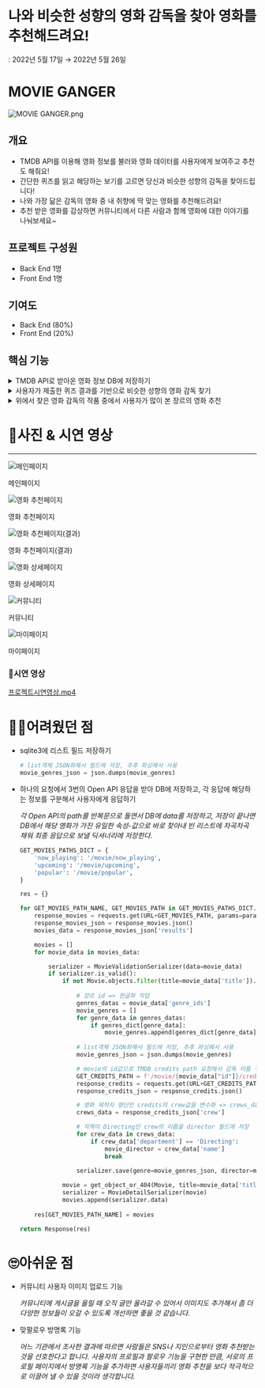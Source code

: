 # 나와 비슷한 성향의 영화 감독을 찾아 영화를 추천해드려요!

: 2022년 5월 17일 → 2022년 5월 26일

# MOVIE GANGER

![MOVIE GANGER.png](%5BMOVIE%20GANGER%5D%20%E1%84%82%E1%85%A1%E1%84%8B%E1%85%AA%20%E1%84%87%E1%85%B5%E1%84%89%E1%85%B3%E1%86%BA%E1%84%92%E1%85%A1%E1%86%AB%20%E1%84%89%E1%85%A5%E1%86%BC%E1%84%92%E1%85%A3%E1%86%BC%E1%84%8B%E1%85%B4%20%E1%84%8B%E1%85%A7%E1%86%BC%E1%84%92%E1%85%AA%20%E1%84%80%E1%85%A1%E1%86%B7%E1%84%83%E1%85%A9%E1%86%A8%204cdb268a79df443294c325a586a6f381/MOVIE_GANGER.png)

## 개요

- TMDB API를 이용해 영화 정보를 불러와 영화 데이터를 사용자에게 보여주고 추천도 해줘요!
- 간단한 퀴즈를 읽고 해당하는 보기를 고르면 당신과 비슷한 성향의 감독을 찾아드립니다!
- 나와 가장 닮은 감독의 영화 중 내 취향에 딱 맞는 영화를 추천해드려요!
- 추천 받은 영화를 감상하면 커뮤니티에서 다른 사람과 함께 영화에 대한 이야기를 나눠보세요~

## 프로젝트 구성원

- Back End 1명
- Front End 1명

## 기여도

- Back End (80%)
- Front End (20%)

## 핵심 기능
    
<details>
<summary>TMDB API로 받아온 영화 정보 DB에 저장하기</summary>
<div markdown="1">       
    
    genres_dict = {
        28: '액션',
        12: '모험',
        16: '애니메이션',
        35: '코미디',
        80: '범죄',
        99: '다큐멘터리',
        18: '드라마',
        10751: '가족',
        14: '판타지',
        36: '역사',
        27: '공포',
        10402: '음악',
        9648: '미스테리',
        10749: '로맨스',
        878: 'SF',
        53: '스릴러',
        10752: '전쟁',
        37: '서부',
    }
    
    @api_view(['GET'])
    @permission_classes([AllowAny])
    def movie_list(request):
    
        URL = 'https://api.themoviedb.org/3'  
        api_key = '발급 받은 API_KEY'
        params = {
            'api_key': api_key,
            'language': 'ko-KR',
            'region': 'KR',
        }
    
        GET_MOVIES_PATHS_DICT = {
            'now_playing': '/movie/now_playing',
            'upcoming': '/movie/upcoming',
            'popular': '/movie/popular',
        }
    
        res = {}
    
        for GET_MOVIES_PATH_NAME, GET_MOVIES_PATH in GET_MOVIES_PATHS_DICT.items():
            response_movies = requests.get(URL+GET_MOVIES_PATH, params=params)
            response_movies_json = response_movies.json()
            movies_data = response_movies_json['results']
    
            movies = []
            for movie_data in movies_data:
    
                serializer = MovieValidationSerializer(data=movie_data)
                if serializer.is_valid():
                    if not Movie.objects.filter(title=movie_data['title']).exists():
                    
                        # 장르 id => 한글화 작업
                        genres_datas = movie_data['genre_ids']
                        movie_genres = []
                        for genre_data in genres_datas:
                            if genres_dict[genre_data]:
                                movie_genres.append(genres_dict[genre_data])
                        
                        # list객체 JSON화 => 추후 필드에 저장 & 파싱해서 사용
                        movie_genres_json = json.dumps(movie_genres)
    
                        # movie의 id값으로 TMDB credits path 요청해서 감독 이름 구하기
                        GET_CREDITS_PATH = f'/movie/{movie_data["id"]}/credits'
                        response_credits = requests.get(URL+GET_CREDITS_PATH, params=params)
                        response_credits_json = response_credits.json()
    
                        # 영화 제작자 명단인 credits의 속성 crew의 값을 변수화 => crews_data
                        crews_data = response_credits_json['crew']
    
                        # 직책이 Directing인 crew의 이름을 director 필드에 저장
                        for crew_data in crews_data:
                            if crew_data['department'] == 'Directing':
                                movie_director = crew_data['name']
                                break
                        
                        serializer.save(genre=movie_genres_json, director=movie_director)
        
                    movie = get_object_or_404(Movie, title=movie_data['title'])
                    serializer = MovieDetailSerializer(movie)
                    movies.append(serializer.data)
            
    				# 현재상영작, 개봉예정, 인기작이 담긴 딕셔너리 요소 3개가 담겨서 한 번에 응답
            res[GET_MOVIES_PATH_NAME] = movies
    
        return Response(res)
    
</div>
</details>

<details>
<summary>사용자가 제출한 퀴즈 결과를 기반으로 비슷한 성향의 영화 감독 찾기</summary>
<div markdown="1">       

    @api_view(['GET', 'POST'])
    def movie_recommendations(request):
    		
    		# 퀴즈를 진행하기 위한 문항&보기 응답
        if request.method == 'GET':
            quizzes = Question.objects.all()
            serializer = QuestionSerializer(quizzes, many=True)
            return Response(serializer.data)
    		
    		# 제출한 퀴즈 결과를 기반으로 비슷한 성향의 영화 감독 찾기
        elif request.method == 'POST':
            # results = request.data['results']
            
            results = []
            for value_id in request.data:
                value = get_object_or_404(Value, id=value_id)
                results.append(value.director)
    
            recommendable_director = max(set(results), key=results.count)
            director_movies = Movie.objects.all().filter(director=recommendable_director)
</div>
</details>

<details>
<summary>위에서 찾은 영화 감독의 작품 중에서 사용자가 많이 본 장르의 영화 추천</summary>
<div markdown="1">       
    
    @api_view(['GET', 'POST'])
    def movie_recommendations(request):
    		
    	# 퀴즈를 진행하기 위한 문항&보기 응답
        if request.method == 'GET':
            
    		# ...
    		
    	# 제출한 퀴즈 결과를 기반으로 비슷한 성향의 영화 감독 찾기
        elif request.method == 'POST':
    				
    				# ...
    				
    				user_genres = {
    				    '액션': 0,
    				    '모험': 0,
    				    '애니메이션': 0,
    				    '코미디': 0,
    				    '범죄': 0,
    				    '다큐멘터리': 0,
    				    '드라마': 0,
    				    '가족': 0,
    				    '판타지': 0,
    				    '역사': 0,
    				    '공포': 0,
    				    '음악': 0,
    				    '미스테리': 0,
    				    '로맨스': 0,
    				    'SF': 0,
    				    '스릴러': 0,
    				    '전쟁': 0,
    				    '서부': 0,
    				}
    				
    				# JSON 파싱도구
    				jsonDec = json.decoder.JSONDecoder()
    				
    				movies = request.user.movies.all()
    				
    				# 사용자가 본 영화를 순회 => 각 영화의 장르를 파싱 => user_genres에 카운트
    				for movie in movies:
    				    genres = jsonDec.decode(movie.genre)
    				    for genre in genres:
    				        user_genres[genre] += 1
    				
    				# user_genres의 value가 있는 값만(사용자가 본 장르만) 튜플 형태(장르, 카운트)로 리스트에 담고, 카운트값 기준으로 내림차순
    				favorite_genres = sorted(list(filter(lambda x: x[1], user_genres.items())), key=lambda x: x[1], reverse=True)
    				
    				# 사용자가 많이 본 장르 기반으로 추천 감독의 해당 장르 영화가 있는 지 탐색 
    				for favorite_genre in favorite_genres:
    				    if director_movies.filter(genre__contains=favorite_genre[0]).exists():
    				        recommendable_movie = director_movies.filter(genre__contains=favorite_genre[0]).order_by('?').first()
    				        break
    				
    				# 추천 감독의 작품 중에 사용자가 본 장르가 없다면 감독의 전체 작품 중에서 랜덤 
    				else:
    				    recommendable_movie = director_movies.order_by('?').first()
    				    
    				serializer = MovieDetailSerializer(recommendable_movie)
    				return Response(serializer.data)
    
</div>
</details>
    

# 👀사진 & 시연 영상

---

![메인페이지](%5BMOVIE%20GANGER%5D%20%E1%84%82%E1%85%A1%E1%84%8B%E1%85%AA%20%E1%84%87%E1%85%B5%E1%84%89%E1%85%B3%E1%86%BA%E1%84%92%E1%85%A1%E1%86%AB%20%E1%84%89%E1%85%A5%E1%86%BC%E1%84%92%E1%85%A3%E1%86%BC%E1%84%8B%E1%85%B4%20%E1%84%8B%E1%85%A7%E1%86%BC%E1%84%92%E1%85%AA%20%E1%84%80%E1%85%A1%E1%86%B7%E1%84%83%E1%85%A9%E1%86%A8%204cdb268a79df443294c325a586a6f381/Untitled.png)

메인페이지

![영화 추천페이지](%5BMOVIE%20GANGER%5D%20%E1%84%82%E1%85%A1%E1%84%8B%E1%85%AA%20%E1%84%87%E1%85%B5%E1%84%89%E1%85%B3%E1%86%BA%E1%84%92%E1%85%A1%E1%86%AB%20%E1%84%89%E1%85%A5%E1%86%BC%E1%84%92%E1%85%A3%E1%86%BC%E1%84%8B%E1%85%B4%20%E1%84%8B%E1%85%A7%E1%86%BC%E1%84%92%E1%85%AA%20%E1%84%80%E1%85%A1%E1%86%B7%E1%84%83%E1%85%A9%E1%86%A8%204cdb268a79df443294c325a586a6f381/Untitled%201.png)

영화 추천페이지

![영화 추천페이지(결과)](%5BMOVIE%20GANGER%5D%20%E1%84%82%E1%85%A1%E1%84%8B%E1%85%AA%20%E1%84%87%E1%85%B5%E1%84%89%E1%85%B3%E1%86%BA%E1%84%92%E1%85%A1%E1%86%AB%20%E1%84%89%E1%85%A5%E1%86%BC%E1%84%92%E1%85%A3%E1%86%BC%E1%84%8B%E1%85%B4%20%E1%84%8B%E1%85%A7%E1%86%BC%E1%84%92%E1%85%AA%20%E1%84%80%E1%85%A1%E1%86%B7%E1%84%83%E1%85%A9%E1%86%A8%204cdb268a79df443294c325a586a6f381/Untitled%202.png)

영화 추천페이지(결과)

![영화 상세페이지](%5BMOVIE%20GANGER%5D%20%E1%84%82%E1%85%A1%E1%84%8B%E1%85%AA%20%E1%84%87%E1%85%B5%E1%84%89%E1%85%B3%E1%86%BA%E1%84%92%E1%85%A1%E1%86%AB%20%E1%84%89%E1%85%A5%E1%86%BC%E1%84%92%E1%85%A3%E1%86%BC%E1%84%8B%E1%85%B4%20%E1%84%8B%E1%85%A7%E1%86%BC%E1%84%92%E1%85%AA%20%E1%84%80%E1%85%A1%E1%86%B7%E1%84%83%E1%85%A9%E1%86%A8%204cdb268a79df443294c325a586a6f381/Untitled%203.png)

영화 상세페이지

![커뮤니티](%5BMOVIE%20GANGER%5D%20%E1%84%82%E1%85%A1%E1%84%8B%E1%85%AA%20%E1%84%87%E1%85%B5%E1%84%89%E1%85%B3%E1%86%BA%E1%84%92%E1%85%A1%E1%86%AB%20%E1%84%89%E1%85%A5%E1%86%BC%E1%84%92%E1%85%A3%E1%86%BC%E1%84%8B%E1%85%B4%20%E1%84%8B%E1%85%A7%E1%86%BC%E1%84%92%E1%85%AA%20%E1%84%80%E1%85%A1%E1%86%B7%E1%84%83%E1%85%A9%E1%86%A8%204cdb268a79df443294c325a586a6f381/Untitled%204.png)

커뮤니티

![마이페이지](%5BMOVIE%20GANGER%5D%20%E1%84%82%E1%85%A1%E1%84%8B%E1%85%AA%20%E1%84%87%E1%85%B5%E1%84%89%E1%85%B3%E1%86%BA%E1%84%92%E1%85%A1%E1%86%AB%20%E1%84%89%E1%85%A5%E1%86%BC%E1%84%92%E1%85%A3%E1%86%BC%E1%84%8B%E1%85%B4%20%E1%84%8B%E1%85%A7%E1%86%BC%E1%84%92%E1%85%AA%20%E1%84%80%E1%85%A1%E1%86%B7%E1%84%83%E1%85%A9%E1%86%A8%204cdb268a79df443294c325a586a6f381/Untitled%205.png)

마이페이지

### 🎥시연 영상

[프로젝트시연영상.mp4](%5BMOVIE%20GANGER%5D%20%E1%84%82%E1%85%A1%E1%84%8B%E1%85%AA%20%E1%84%87%E1%85%B5%E1%84%89%E1%85%B3%E1%86%BA%E1%84%92%E1%85%A1%E1%86%AB%20%E1%84%89%E1%85%A5%E1%86%BC%E1%84%92%E1%85%A3%E1%86%BC%E1%84%8B%E1%85%B4%20%E1%84%8B%E1%85%A7%E1%86%BC%E1%84%92%E1%85%AA%20%E1%84%80%E1%85%A1%E1%86%B7%E1%84%83%E1%85%A9%E1%86%A8%204cdb268a79df443294c325a586a6f381/%ED%94%84%EB%A1%9C%EC%A0%9D%ED%8A%B8%EC%8B%9C%EC%97%B0%EC%98%81%EC%83%81.mp4)

# 🏋️‍♀️어려웠던 점

- sqlite3에 리스트 필드 저장하기
    
    ```python
    # list객체 JSON화해서 필드에 저장, 추후 파싱해서 사용
    movie_genres_json = json.dumps(movie_genres)
    ```
    
- 하나의 요청에서 3번의 Open API 응답을 받아 DB에 저장하고, 각 응답에 해당하는 정보를 구분해서 사용자에게 응답하기
    
    *각 Open API의 path를 반복문으로 돌면서 DB에 data를 저장하고, 저장이 끝나면 DB에서 해당 영화가 가진 유일한 속성-값으로 바로 찾아내 빈 리스트에 차곡차곡 채워 최종 응답으로 보낼 딕셔너리에 저장한다.*
    
    ```python
    GET_MOVIES_PATHS_DICT = {
        'now_playing': '/movie/now_playing',
        'upcoming': '/movie/upcoming',
        'popular': '/movie/popular',
    }
    
    res = {}
    
    for GET_MOVIES_PATH_NAME, GET_MOVIES_PATH in GET_MOVIES_PATHS_DICT.items():
        response_movies = requests.get(URL+GET_MOVIES_PATH, params=params)
        response_movies_json = response_movies.json()
        movies_data = response_movies_json['results']
    
        movies = []
        for movie_data in movies_data:
    
            serializer = MovieValidationSerializer(data=movie_data)
            if serializer.is_valid():
                if not Movie.objects.filter(title=movie_data['title']).exists():
                
                    # 장르 id => 한글화 작업
                    genres_datas = movie_data['genre_ids']
                    movie_genres = []
                    for genre_data in genres_datas:
                        if genres_dict[genre_data]:
                            movie_genres.append(genres_dict[genre_data])
                    
                    # list객체 JSON화해서 필드에 저장, 추후 파싱해서 사용
                    movie_genres_json = json.dumps(movie_genres)
    
                    # movie의 id값으로 TMDB credits path 요청해서 감독 이름 구하기
                    GET_CREDITS_PATH = f'/movie/{movie_data["id"]}/credits'
                    response_credits = requests.get(URL+GET_CREDITS_PATH, params=params)
                    response_credits_json = response_credits.json()
    
                    # 영화 제작자 명단인 credits의 crew값을 변수화 => crews_data
                    crews_data = response_credits_json['crew']
    
                    # 직책이 Directing인 crew의 이름을 director 필드에 저장
                    for crew_data in crews_data:
                        if crew_data['department'] == 'Directing':
                            movie_director = crew_data['name']
                            break
                    
                    serializer.save(genre=movie_genres_json, director=movie_director)
    
                movie = get_object_or_404(Movie, title=movie_data['title'])
                serializer = MovieDetailSerializer(movie)
                movies.append(serializer.data)
        
        res[GET_MOVIES_PATH_NAME] = movies
    
    return Response(res)
    ```
    

# 🙄아쉬운 점

- 커뮤니티 사용자 이미지 업로드 기능
    
    *커뮤니티에 게시글을 올릴 때 오직 글만 올라갈 수 있어서 이미지도 추가해서 좀 더 다양한 정보들이 오갈 수 있도록 개선하면 좋을 것 같습니다.*
    
- 맞팔로우 방명록 기능
    
    *어느 기관에서 조사한 결과에 따르면 사람들은 SNS나 지인으로부터 영화 추천받는 것을 선호한다고 합니다. 사용자의 프로필과 팔로우 기능을 구현한 만큼, 서로의 프로필 페이지에서 방명록 기능을 추가하면 사용자들끼리 영화 추천을 보다 적극적으로 이끌어 낼 수 있을 것이라 생각합니다.* 
    
